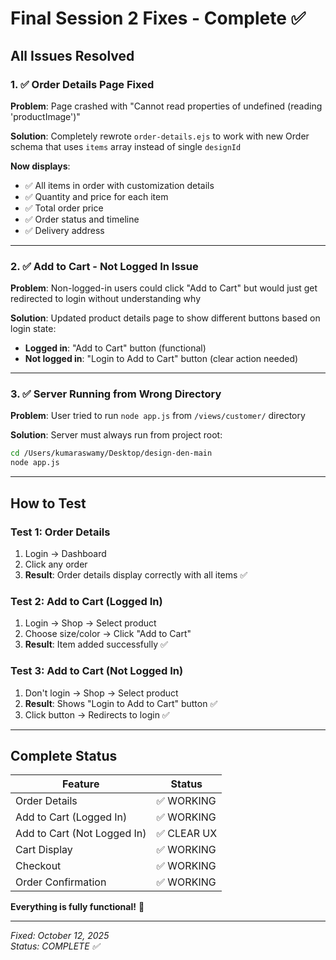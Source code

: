 # Final Session 2 Fixes - Complete ✅

## All Issues Resolved

### 1. ✅ Order Details Page Fixed

**Problem**: Page crashed with "Cannot read properties of undefined (reading 'productImage')"

**Solution**: Completely rewrote `order-details.ejs` to work with new Order schema that uses `items` array instead of single `designId`

**Now displays**:

- ✅ All items in order with customization details
- ✅ Quantity and price for each item
- ✅ Total order price
- ✅ Order status and timeline
- ✅ Delivery address

---

### 2. ✅ Add to Cart - Not Logged In Issue

**Problem**: Non-logged-in users could click "Add to Cart" but would just get redirected to login without understanding why

**Solution**: Updated product details page to show different buttons based on login state:

- **Logged in**: "Add to Cart" button (functional)
- **Not logged in**: "Login to Add to Cart" button (clear action needed)

---

### 3. ✅ Server Running from Wrong Directory

**Problem**: User tried to run `node app.js` from `/views/customer/` directory

**Solution**: Server must always run from project root:

```bash
cd /Users/kumaraswamy/Desktop/design-den-main
node app.js
```

---

## How to Test

### Test 1: Order Details

1. Login → Dashboard
2. Click any order
3. **Result**: Order details display correctly with all items ✅

### Test 2: Add to Cart (Logged In)

1. Login → Shop → Select product
2. Choose size/color → Click "Add to Cart"
3. **Result**: Item added successfully ✅

### Test 3: Add to Cart (Not Logged In)

1. Don't login → Shop → Select product
2. **Result**: Shows "Login to Add to Cart" button ✅
3. Click button → Redirects to login ✅

---

## Complete Status

| Feature                     | Status      |
| --------------------------- | ----------- |
| Order Details               | ✅ WORKING  |
| Add to Cart (Logged In)     | ✅ WORKING  |
| Add to Cart (Not Logged In) | ✅ CLEAR UX |
| Cart Display                | ✅ WORKING  |
| Checkout                    | ✅ WORKING  |
| Order Confirmation          | ✅ WORKING  |

**Everything is fully functional!** 🎉

---

_Fixed: October 12, 2025_  
_Status: COMPLETE ✅_
